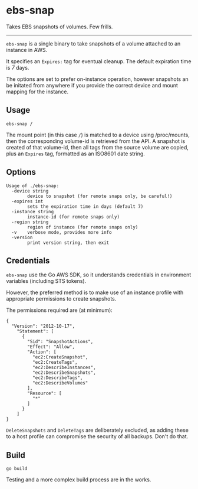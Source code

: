 # ebs-snap

Takes EBS snapshots of volumes.  Few frills.

---

`ebs-snap` is a single binary to take snapshots of a volume attached to an instance in AWS.

It specifies an `Expires:` tag for eventual cleanup.  The default expiration time is *7* days.

The options are set to prefer on-instance operation, however snapshots an be initated from anywhere if you provide the correct device and mount mapping for the instance.

## Usage

```
ebs-snap /
```

The mount point (in this case `/`) is matched to a device using /proc/mounts, then the corresponding volume-id is retrieved from the API.  A snapshot is created of that volume-id, then all tags from the source volume are copied, plus an `Expires` tag, formatted as an ISO8601 date string.

## Options

```
Usage of ./ebs-snap:
  -device string
    	device to snapshot (for remote snaps only, be careful!)
  -expires int
    	sets the expiration time in days (default 7)
  -instance string
    	instance-id (for remote snaps only)
  -region string
    	region of instance (for remote snaps only)
  -v	verbose mode, provides more info
  -version
    	print version string, then exit
```

## Credentials

`ebs-snap` use the Go AWS SDK, so it understands credentials in environment variables (including STS tokens).

However, the preferred method is to make use of an instance profile with appropriate permissions to create snapshots.

The permissions required are (at minimum):
```
{
  "Version": "2012-10-17",
    "Statement": [
      {
        "Sid": "SnapshotActions",
        "Effect": "Allow",
        "Action": [
          "ec2:CreateSnapshot",
          "ec2:CreateTags",
          "ec2:DescribeInstances",
          "ec2:DescribeSnapshots",
          "ec2:DescribeTags",
          "ec2:DescribeVolumes"
        ],
        "Resource": [
          "*"
        ]
      }
    ]
}
```

`DeleteSnapshots` and `DeleteTags` are deliberately excluded, as adding these to a host profile can compromise the security of all backups.  Don't do that.


## Build

`go build`

Testing and a more complex build process are in the works.
